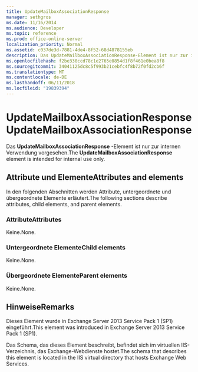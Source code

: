 ```yaml
---
title: UpdateMailboxAssociationResponse
manager: sethgros
ms.date: 11/16/2014
ms.audience: Developer
ms.topic: reference
ms.prod: office-online-server
localization_priority: Normal
ms.assetid: c037de3d-7881-4de4-8f52-68d4878155eb
description: Das UpdateMailboxAssociationResponse-Element ist nur zur internen Verwendung vorgesehen.
ms.openlocfilehash: f2be330ccd78c1e2765e0854d1f8f461e0bea8f8
ms.sourcegitcommit: 34041125dc8c5f993b21cebfc4f8b72f0fd2cb6f
ms.translationtype: MT
ms.contentlocale: de-DE
ms.lasthandoff: 06/11/2018
ms.locfileid: "19839394"
---
```

# <a name="updatemailboxassociationresponse"></a><span data-ttu-id="53469-103">UpdateMailboxAssociationResponse</span><span class="sxs-lookup"><span data-stu-id="53469-103">UpdateMailboxAssociationResponse</span></span>

<span data-ttu-id="53469-104">Das **UpdateMailboxAssociationResponse** -Element ist nur zur internen Verwendung vorgesehen.</span><span class="sxs-lookup"><span data-stu-id="53469-104">The **UpdateMailboxAssociationResponse** element is intended for internal use only.</span></span> 

## <a name="attributes-and-elements"></a><span data-ttu-id="53469-105">Attribute und Elemente</span><span class="sxs-lookup"><span data-stu-id="53469-105">Attributes and elements</span></span>

<span data-ttu-id="53469-106">In den folgenden Abschnitten werden Attribute, untergeordnete und übergeordnete Elemente erläutert.</span><span class="sxs-lookup"><span data-stu-id="53469-106">The following sections describe attributes, child elements, and parent elements.</span></span>
  
### <a name="attributes"></a><span data-ttu-id="53469-107">Attribute</span><span class="sxs-lookup"><span data-stu-id="53469-107">Attributes</span></span>

<span data-ttu-id="53469-108">Keine.</span><span class="sxs-lookup"><span data-stu-id="53469-108">None.</span></span>
  
### <a name="child-elements"></a><span data-ttu-id="53469-109">Untergeordnete Elemente</span><span class="sxs-lookup"><span data-stu-id="53469-109">Child elements</span></span>

<span data-ttu-id="53469-110">Keine.</span><span class="sxs-lookup"><span data-stu-id="53469-110">None.</span></span>
  
### <a name="parent-elements"></a><span data-ttu-id="53469-111">Übergeordnete Elemente</span><span class="sxs-lookup"><span data-stu-id="53469-111">Parent elements</span></span>

<span data-ttu-id="53469-112">Keine.</span><span class="sxs-lookup"><span data-stu-id="53469-112">None.</span></span>
  
## <a name="remarks"></a><span data-ttu-id="53469-113">Hinweise</span><span class="sxs-lookup"><span data-stu-id="53469-113">Remarks</span></span>

<span data-ttu-id="53469-114">Dieses Element wurde in Exchange Server 2013 Service Pack 1 (SP1) eingeführt.</span><span class="sxs-lookup"><span data-stu-id="53469-114">This element was introduced in Exchange Server 2013 Service Pack 1 (SP1).</span></span>
  
<span data-ttu-id="53469-115">Das Schema, das dieses Element beschreibt, befindet sich im virtuellen IIS-Verzeichnis, das Exchange-Webdienste hostet.</span><span class="sxs-lookup"><span data-stu-id="53469-115">The schema that describes this element is located in the IIS virtual directory that hosts Exchange Web Services.</span></span>
  


